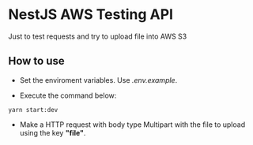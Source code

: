 # NestJS AWS Testing API

Just to test requests and try to upload file into AWS S3

## How to use

- Set the enviroment variables. Use _.env.example_.

- Execute the command below:
```
yarn start:dev
```

- Make a HTTP request with body type Multipart with the file to upload using the key **"file"**.

